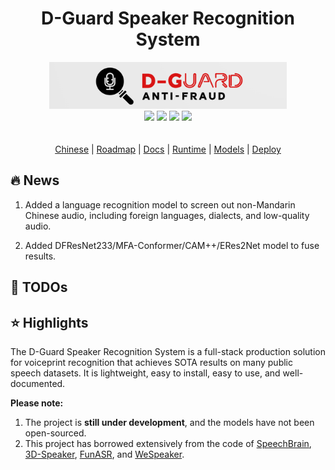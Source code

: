 <div align=center>
<h1>D-Guard Speaker Recognition System</h1>
<img src="D-guard.png"  width="380" height="75" />
</div>
<div align=center>
    <img src="https://img.shields.io/badge/License-Apache%202.0-brightgreen.svg" />
<img src="https://img.shields.io/badge/Pytorch-1.10.1-green.svg"  />
<img src="https://img.shields.io/badge/Python-3.9-blue.svg"  />
<img src="https://img.shields.io/badge/Long-Yuan-green.svg"  />
</div>
<div>
<br>
<br>
</div>

<div align=center>
<a href="./README_cn.md">Chinese</a> | <a href="">Roadmap</a> | <a href="./docs.md">Docs</a> | <a href="">Runtime</a> | <a href="">Models</a> | <a href="./docs/icnoc_deploy_README.md">Deploy</a>
</div>


## 🔥 News

1. Added a language recognition model to screen out non-Mandarin Chinese audio, including foreign languages, dialects, and low-quality audio.

2. Added DFResNet233/MFA-Conformer/CAM++/ERes2Net model to fuse results.


## 🚩 TODOs


## ⭐ Highlights

The D-Guard Speaker Recognition System is a full-stack production solution for voiceprint recognition that achieves SOTA results on many public speech datasets. It is lightweight, easy to install, easy to use, and well-documented.


**Please note:**
1. The project is **still under development**, and the models have not been open-sourced.
2. This project has borrowed extensively from the code of [SpeechBrain](https://github.com/speechbrain/speechbrain), [3D-Speaker](https://github.com/alibaba-damo-academy/3D-Speaker), [FunASR](https://github.com/alibaba-damo-academy/FunASR), and [WeSpeaker](https://github.com/wenet-e2e/wespeaker).